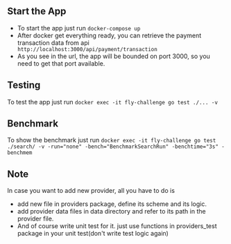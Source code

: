 ## Start the App
- To start the app just run ```docker-compose up```
- After docker get everything ready, you can retrieve the payment transaction data from api ``` http://localhost:3000/api/payment/transaction```
- As you see in the url, the app will be bounded on port 3000, so you need to get that port available.
## Testing
To test the app just run ```docker exec -it fly-challenge go test ./... -v```
## Benchmark
To show the benchmark just run ```docker exec -it fly-challenge go test ./search/ -v -run="none" -bench="BenchmarkSearchRun" -benchtime="3s" -benchmem```
## Note
In case you want to add new provider, all you have to do is
- add new file in providers package, define its scheme and its logic.
- add provider data files in data directory and refer to its path in the provider file.
- And of course write unit test for it. just use functions in providers_test package in your unit test(don't write test logic again)
